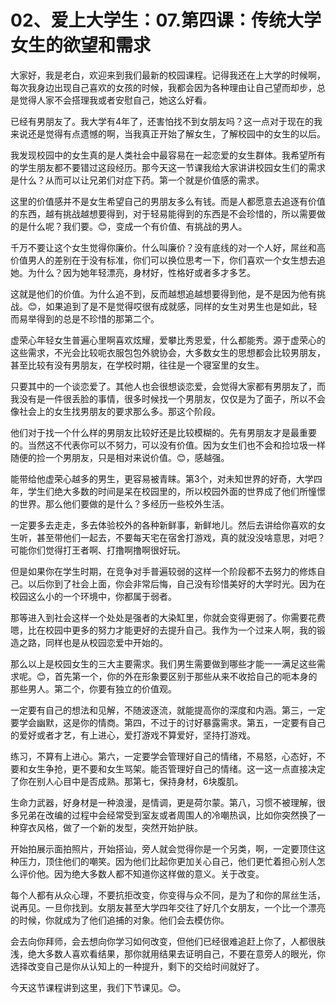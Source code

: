 # 02、爱上大学生：07.第四课：传统大学女生的欲望和需求

大家好，我是老白，欢迎来到我们最新的校园课程。记得我还在上大学的时候啊，每次我身边出现自己喜欢的女孩的时候，我都会因为各种理由让自己望而却步，总是觉得人家不会搭理我或者安慰自己，她这么好看。

已经有男朋友了。我大学有4年了，还害怕找不到女朋友吗？这一点对于现在的我来说还是觉得有点遗憾的啊，当我真正开始了解女生，了解校园中的女生的以后。

我发现校园中的女生真的是人类社会中最容易在一起恋爱的女生群体。我希望所有的学生朋友都不要错过这段经历。那今天这一节课我给大家讲讲校园女生们的需求是什么？从而可以让兄弟们对症下药。第一个就是价值感的需求。

这里的价值感并不是女生希望自己的男朋友多么有钱。而是人都愿意去追逐有价值的东西，越有挑战越想要得到，对于轻易能得到的东西是不会珍惜的，所以需要做的是什么呢？我们要。😊，变成一个有价值、有挑战的男人。

千万不要让这个女生觉得你廉价。什么叫廉价？没有底线的对一个人好，屌丝和高价值男人的差别在于没有标准，你们可以换位思考一下，你们喜欢一个女生想去追她。为什么？因为她年轻漂亮，身材好，性格好或者多才多艺。

这就是他们的价值。为什么追不到，反而越想追越想要得到他，是不是因为他有挑战。😊，如果追到了是不是觉得哎很有成就感，同样的女生对男生也是如此，轻而易举得到的总是不珍惜的那第二个。

虚荣心年轻女生普遍心里啊喜欢炫耀，爱攀比秀恩爱，什么都能秀。源于虚荣心的这些需求，不光会比较呃衣服包包外貌协会，大多数女生的思想都会比较男朋友，甚至比较有没有男朋友，在学校时期，往往是一个寝室里的女生。

只要其中的一个谈恋爱了。其他人也会很想谈恋爱，会觉得大家都有男朋友了，而我没有是一件很丢脸的事情，很多时候找一个男朋友，仅仅是为了面子，所以不会像社会上的女生找男朋友的要求那么多。那这个阶段。

他们对于找一个什么样的男朋友比较好还是比较模糊的。先有男朋友才是最重要的。当然这不代表你可以不努力，可以没有价值。因为女生们也不会和捡垃圾一样随便的捡一个男朋友，只是相对来说价值。😊，感越强。

能带给他虚荣心越多的男生，更容易被青睐。第3个，对未知世界的好奇，大学四年，学生们绝大多数的时间是呆在校园里的，所以校园外面的世界成了他们所憧憬的世界。那么他们要做的是什么？多经历一些校外生活。

一定要多去走走，多去体验校外的各种新鲜事，新鲜地儿。然后去讲给你喜欢的女生听，甚至带他们一起去，不要每天宅在宿舍打游戏，真的就没没啥意思，对吧？可能你们觉得打王者啊、打撸啊撸啊很好玩。

但是如果你在学生时期，在竞争对手普遍较弱的这样一个阶段都不去努力的修炼自己。以后你到了社会上面，你会非常后悔，自己没有珍惜美好的大学时光。因为在校园这么小的一个环境中，你都属于弱者。

那等进入到社会这样一个处处是强者的大染缸里，你就会变得更弱了。你需要花费嗯，比在校园中更多的努力才能更好的去提升自己。我作为一个过来人啊，我的锻造之路，同样也是从校园恋爱中开始的。

那么以上是校园女生的三大主要需求。我们男生需要做到哪些才能一一满足这些需求呢。😊，首先第一个，你的外在形象要区别于那些从来不收拾自己的呃本身的那些男人。第二个，你要有独立的价值观。

一定要有自己的想法和见解，不随波逐流，就能提高你的深度和内涵。第三，一定要学会幽默，这是你的情商。第四，不过于的讨好暴露需求。第五，一定要有自己的爱好或者才艺，有上进心，爱打游戏不算爱好，坚持打游戏。

练习，不算有上进心。第六，一定要学会管理好自己的情绪，不易怒，心态好，不要和女生争抢，更不要和女生骂架。能否管理好自己的情绪。这一这一点直接决定了你在别人心目中是否成熟。那第七，保持身材，6块腹肌。

生命力武器，好身材是一种浪漫，是情调，更是荷尔蒙。第八，习惯不被理解，很多兄弟在改编的过程中会经常受到室友或者周围人的冷嘲热讽，比如你突然换了一种穿衣风格，做了一个新的发型，突然开始护肤。

开始拍展示面拍照片，开始搭讪，旁人就会觉得你是一个另类，啊，一定要顶住这种压力，顶住他们的嘲笑。因为他们比起你更加关心自己，他们更忙着担心别人怎么评价他。因为绝大多数人都不知道你这样做的意义。关于改变。

每个人都有从众心理，不要抗拒改变，你变得与众不同，是为了和你的屌丝生活，说再见。一旦你找到。女朋友甚至大学四年交往了好几个女朋友，一个比一个漂亮的时候，你就成为了他们追捕的对象。他们会去模仿你。

会去向你拜师，会去想向你学习如何改变，但他们已经很难追赶上你了，人都很肤浅，绝大多数人喜欢看结果，那你就用结果去证明自己，不要在意旁人的眼光，你选择改变自己是你从认知上的一种提升，剩下的交给时间就好了。

今天这节课程讲到这里，我们下节课见。😊。